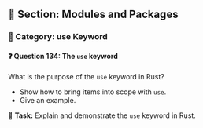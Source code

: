 ## 📘 Section: Modules and Packages  
### 🔹 Category: use Keyword  
#### ❓ Question 134: The `use` keyword

What is the purpose of the `use` keyword in Rust?

- Show how to bring items into scope with `use`.
- Give an example.

🔧 **Task:** Explain and demonstrate the `use` keyword in Rust.
